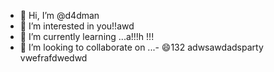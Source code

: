 - 👋 Hi, I’m @d4dman
- 👀 I’m interested in you!!awd
- 🌱 I’m currently learning ...a!!!h !!!
- 💞️ I’m looking to collaborate on ...- 😄132
adwsawdadsparty  vwefrafdwedwd
<!--- a11ad11ads
d4dman/d4dman is a ✨ special ✨ repository because its `README.md` (this filge) appears on your GitHub profile.adw
You can click the Preview link to take a look at your changes.ss
--->
